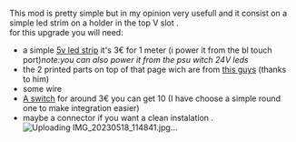 
This mod is pretty simple but in my opinion very usefull and it consist on a simple led strim on a holder in the top V slot .  
for this upgrade you will need:
- a simple [5v led strip](https://fr.aliexpress.com/item/1005003256544536.html?spm=a2g0o.productlist.main.59.f1071f28IAlHd1&algo_pvid=e7017ac9-ba82-400a-bed5-f9b8f2e79fe4&algo_exp_id=e7017ac9-ba82-400a-bed5-f9b8f2e79fe4-29&pdp_npi=3%40dis%21EUR%213.05%210.49%21%21%21%21%21%402145294416844258729002365d07a9%2112000029510780747%21sea%21FR%210&curPageLogUid=RLkDm09aMjhp) it's 3€ for 1 meter (i power it from the bl touch port)*note:you can also power it from the psu witch 24V leds*
- the 2 printed parts on top of that page wich are from [this guys](https://www.thingiverse.com/smokyjoe/designs) (thanks to him)
- some wire
- [A switch](https://fr.aliexpress.com/item/32822549892.html?spm=a2g0o.productlist.main.39.28c0ffa6WdjCm3&algo_pvid=9a3c75ca-7e93-49a4-a92c-b8aea2d8a3f0&algo_exp_id=9a3c75ca-7e93-49a4-a92c-b8aea2d8a3f0-19&pdp_npi=3%40dis%21EUR%212.98%210.49%21%21%21%21%21%40214527c616844264231703716d0723%2164969536126%21sea%21FR%210&curPageLogUid=ZqPaKdVPnEzF) for around 3€ you can get 10 (I have choose a simple round one to make integration easier)
- maybe a connector if you want a clean instalation .
![Uploading IMG_20230518_114841.jpg…]()
